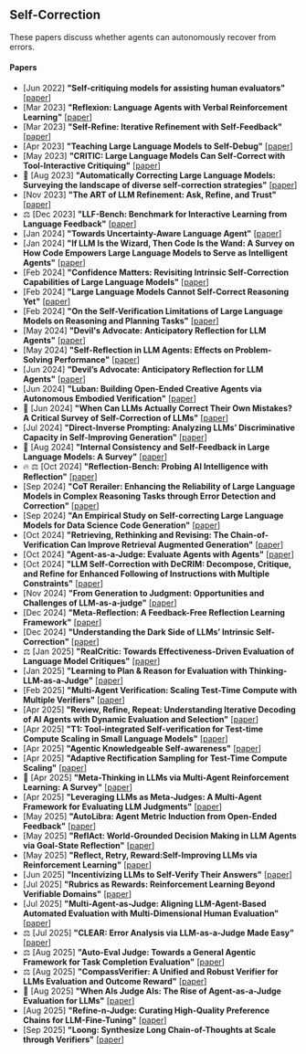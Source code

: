 ## Self-Correction
These papers discuss whether agents can autonomously recover from errors.

#### Papers
* [Jun 2022] **"Self-critiquing models for assisting human evaluators"** [[paper](https://arxiv.org/abs/2206.05802)]
* [Mar 2023] **"Reflexion: Language Agents with Verbal Reinforcement Learning"** [[paper](https://arxiv.org/abs/2303.11366)]
* [Mar 2023] **"Self-Refine: Iterative Refinement with Self-Feedback"** [[paper](https://arxiv.org/abs/2303.17651)]
* [Apr 2023] **"Teaching Large Language Models to Self-Debug"** [[paper](https://arxiv.org/abs/2304.05128)]
* [May 2023] **"CRITIC: Large Language Models Can Self-Correct with Tool-Interactive Critiquing"** [[paper](https://arxiv.org/abs/2305.11738)]
* 📖 [Aug 2023] **"Automatically Correcting Large Language Models: Surveying the landscape of diverse self-correction strategies"** [[paper](https://arxiv.org/abs/2308.03188)]
* [Nov 2023] **"The ART of LLM Refinement: Ask, Refine, and Trust"** [[paper](https://arxiv.org/abs/2311.07961)]
* ⚖️ [Dec 2023] **"LLF-Bench: Benchmark for Interactive Learning from Language Feedback"** [[paper](https://arxiv.org/abs/2312.06853)]
* [Jan 2024] **"Towards Uncertainty-Aware Language Agent"** [[paper](https://arxiv.org/abs/2401.14016)]
* [Jan 2024] **"If LLM Is the Wizard, Then Code Is the Wand: A Survey on How Code Empowers Large Language Models to Serve as Intelligent Agents"** [[paper](https://arxiv.org/abs/2401.00812)]
* [Feb 2024] **"Confidence Matters: Revisiting Intrinsic Self-Correction Capabilities of Large Language Models"** [[paper](https://arxiv.org/abs/2402.12563)]
* [Feb 2024] **"Large Language Models Cannot Self-Correct Reasoning Yet"** [[paper](https://arxiv.org/abs/2310.01798)]
* [Feb 2024] **"On the Self-Verification Limitations of Large Language Models on Reasoning and Planning Tasks"** [[paper](https://arxiv.org/abs/2402.08115)]
* [May 2024] **"Devil's Advocate: Anticipatory Reflection for LLM Agents"** [[paper](https://arxiv.org/abs/2405.16334)]
* [May 2024] **"Self-Reflection in LLM Agents: Effects on Problem-Solving Performance"** [[paper](https://arxiv.org/abs/2405.06682)]
* [Jun 2024] **"Devil’s Advocate: Anticipatory Reflection for LLM Agents"** [[paper](https://arxiv.org/abs/2405.16334)]
* [Jun 2024] **"Luban: Building Open-Ended Creative Agents via Autonomous Embodied Verification"** [[paper](https://arxiv.org/abs/2405.15414)]
* 📖 [Jun 2024] **"When Can LLMs Actually Correct Their Own Mistakes? A Critical Survey of Self-Correction of LLMs"** [[paper](https://arxiv.org/abs/2406.01297)]
* [Jul 2024] **"Direct-Inverse Prompting: Analyzing LLMs’ Discriminative Capacity in Self-Improving Generation"** [[paper](https://arxiv.org/abs/2407.11017)]
* 📖 [Aug 2024] **"Internal Consistency and Self-Feedback in Large Language Models: A Survey"** [[paper](https://arxiv.org/abs/2407.14507)]
* 🔥 ⚖️ [Oct 2024] **"Reflection-Bench: Probing AI Intelligence with Reflection"** [[paper](https://arxiv.org/abs/2410.16270)]
* [Sep 2024] **"CoT Rerailer: Enhancing the Reliability of Large Language Models in Complex Reasoning Tasks through Error Detection and Correction"** [[paper](https://arxiv.org/abs/2408.13940)]
* [Sep 2024] **"An Empirical Study on Self-correcting Large Language Models for Data Science Code Generation"** [[paper](https://arxiv.org/abs/2408.15658)]
* [Oct 2024] **"Retrieving, Rethinking and Revising: The Chain-of-Verification Can Improve Retrieval Augmented Generation"** [[paper](https://arxiv.org/abs/2410.05801)]
* [Oct 2024] **"Agent-as-a-Judge: Evaluate Agents with Agents"** [[paper](https://arxiv.org/abs/2410.10934)]
* [Oct 2024] **"LLM Self-Correction with DeCRIM: Decompose, Critique, and Refine for Enhanced Following of Instructions with Multiple Constraints"** [[paper](https://arxiv.org/abs/2410.06458)]
* [Nov 2024] **"From Generation to Judgment: Opportunities and Challenges of LLM-as-a-judge"** [[paper](https://arxiv.org/abs/2411.16594)]
* [Dec 2024] **"Meta-Reflection: A Feedback-Free Reflection Learning Framework"** [[paper](https://arxiv.org/abs/2412.13781)]
* [Dec 2024] **"Understanding the Dark Side of LLMs’ Intrinsic Self-Correction"** [[paper](https://arxiv.org/abs/2412.14959)]
* ⚖️ [Jan 2025] **"RealCritic: Towards Effectiveness-Driven Evaluation of Language Model Critiques"** [[paper](https://arxiv.org/abs/2501.14492)]
* [Jan 2025] **"Learning to Plan & Reason for Evaluation with Thinking-LLM-as-a-Judge"** [[paper](https://arxiv.org/abs/2501.18099)]
* [Feb 2025] **"Multi-Agent Verification: Scaling Test-Time Compute with Multiple Verifiers"** [[paper](https://arxiv.org/abs/2502.20379)]
* [Apr 2025] **"Review, Refine, Repeat: Understanding Iterative Decoding of AI Agents with Dynamic Evaluation and Selection"** [[paper](https://arxiv.org/abs/2504.01931)]
* [Apr 2025] **"T1: Tool-integrated Self-verification for Test-time Compute Scaling in Small Language Models"** [[paper](https://arxiv.org/abs/2504.04718)]
* [Apr 2025] **"Agentic Knowledgeable Self-awareness"** [[paper](https://arxiv.org/abs/2504.03553)]
* [Apr 2025] **"Adaptive Rectification Sampling for Test-Time Compute Scaling"** [[paper](https://arxiv.org/abs/2504.01317)]
* 📖 [Apr 2025] **"Meta-Thinking in LLMs via Multi-Agent Reinforcement Learning: A Survey"** [[paper](https://arxiv.org/abs/2504.14520)]
* [Apr 2025] **"Leveraging LLMs as Meta-Judges: A Multi-Agent Framework for Evaluating LLM Judgments"** [[paper](https://www.arxiv.org/abs/2504.17087)]
* [May 2025] **"AutoLibra: Agent Metric Induction from Open-Ended Feedback"** [[paper](https://arxiv.org/abs/2505.02820)]
* [May 2025] **"ReflAct: World-Grounded Decision Making in LLM Agents via Goal-State Reflection"** [[paper](https://arxiv.org/abs/2505.15182)]
* [May 2025] **"Reflect, Retry, Reward:Self-Improving LLMs via Reinforcement Learning"** [[paper](https://arxiv.org/abs/2505.24726)]
* [Jun 2025] **"Incentivizing LLMs to Self-Verify Their Answers"** [[paper](https://arxiv.org/abs/2506.01369)]
* [Jul 2025] **"Rubrics as Rewards: Reinforcement Learning Beyond Verifiable Domains"** [[paper](https://arxiv.org/abs/2507.17746)]
* [Jul 2025] **"Multi-Agent-as-Judge: Aligning LLM-Agent-Based Automated Evaluation with Multi-Dimensional Human Evaluation"** [[paper](https://arxiv.org/abs/2507.21028)]
* ⚖️ [Jul 2025] **"CLEAR: Error Analysis via LLM-as-a-Judge Made Easy"** [[paper](https://arxiv.org/abs/2507.18392)]
* ⚖️ [Aug 2025] **"Auto-Eval Judge: Towards a General Agentic Framework for Task Completion Evaluation"** [[paper](https://www.arxiv.org/abs/2508.05508)]
* ⚖️ [Aug 2025] **"CompassVerifier: A Unified and Robust Verifier for LLMs Evaluation and Outcome Reward"** [[paper](https://arxiv.org/abs/2508.03686)]
* 📖 [Aug 2025] **"When AIs Judge AIs: The Rise of Agent-as-a-Judge Evaluation for LLMs"** [[paper](https://arxiv.org/abs/2508.02994)]
* [Aug 2025] **"Refine-n-Judge: Curating High-Quality Preference Chains for LLM-Fine-Tuning"** [[paper](https://www.arxiv.org/abs/2508.01543)]
* [Sep 2025] **"Loong: Synthesize Long Chain-of-Thoughts at Scale through Verifiers"** [[paper](https://www.arxiv.org/abs/2509.03059)]